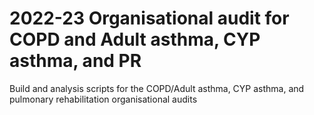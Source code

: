 # 2022-23 Organisational audit for COPD and Adult asthma, CYP asthma, and PR
Build and analysis scripts for the COPD/Adult asthma, CYP asthma, and pulmonary rehabilitation organisational audits
